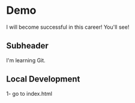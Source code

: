# Demo

I will become successful in this career!
You'll see!

## Subheader

I'm learning Git.

## Local Development
1- go to index.html